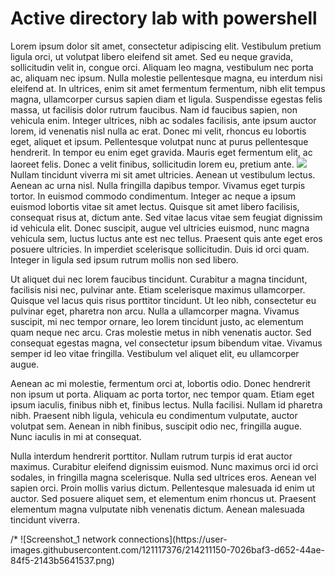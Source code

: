 # Active directory lab with powershell
<body> Lorem ipsum dolor sit amet, consectetur adipiscing elit. Vestibulum pretium ligula orci, ut volutpat libero eleifend sit amet. Sed eu neque gravida, sollicitudin velit in, congue orci. Aliquam leo magna, vestibulum nec porta ac, aliquam nec ipsum. Nulla molestie pellentesque magna, eu interdum nisi eleifend at. In ultrices, enim sit amet fermentum fermentum, nibh elit tempus magna, ullamcorper cursus sapien diam et ligula. Suspendisse egestas felis massa, ut facilisis dolor rutrum faucibus. Nam id faucibus sapien, non vehicula enim. Integer ultrices, nibh ac sodales facilisis, ante ipsum auctor lorem, id venenatis nisl nulla ac erat. Donec mi velit, rhoncus eu lobortis eget, aliquet et ipsum. Pellentesque volutpat nunc at purus pellentesque hendrerit. In tempor eu enim eget gravida. Mauris eget fermentum elit, ac laoreet felis. Donec a velit finibus, sollicitudin lorem eu, pretium ante.
<img src=(https://user-images.githubusercontent.com/121117376/214211150-7026baf3-d652-44ae-84f5-2143b5641537.png)

Nullam tincidunt viverra mi sit amet ultricies. Aenean ut vestibulum lectus. Aenean ac urna nisl. Nulla fringilla dapibus tempor. Vivamus eget turpis tortor. In euismod commodo condimentum. Integer ac neque a ipsum euismod lobortis vitae sit amet lectus. Quisque sit amet libero facilisis, consequat risus at, dictum ante. Sed vitae lacus vitae sem feugiat dignissim id vehicula elit. Donec suscipit, augue vel ultricies euismod, nunc magna vehicula sem, luctus luctus ante est nec tellus. Praesent quis ante eget eros posuere ultricies. In imperdiet scelerisque sollicitudin. Duis id orci quam. Integer in ligula sed ipsum rutrum mollis non sed libero.

Ut aliquet dui nec lorem faucibus tincidunt. Curabitur a magna tincidunt, facilisis nisi nec, pulvinar ante. Etiam scelerisque maximus ullamcorper. Quisque vel lacus quis risus porttitor tincidunt. Ut leo nibh, consectetur eu pulvinar eget, pharetra non arcu. Nulla a ullamcorper magna. Vivamus suscipit, mi nec tempor ornare, leo lorem tincidunt justo, ac elementum quam neque nec arcu. Cras molestie metus in nibh venenatis auctor. Sed consequat egestas magna, vel consectetur ipsum bibendum vitae. Vivamus semper id leo vitae fringilla. Vestibulum vel aliquet elit, eu ullamcorper augue.

Aenean ac mi molestie, fermentum orci at, lobortis odio. Donec hendrerit non ipsum ut porta. Aliquam ac porta tortor, nec tempor quam. Etiam eget ipsum iaculis, finibus nibh et, finibus lectus. Nulla facilisi. Nullam id pharetra nibh. Praesent nibh ligula, vehicula eu condimentum vulputate, auctor volutpat sem. Aenean in nibh finibus, suscipit odio nec, fringilla augue. Nunc iaculis in mi at consequat.

Nulla interdum hendrerit porttitor. Nullam rutrum turpis id erat auctor maximus. Curabitur eleifend dignissim euismod. Nunc maximus orci id orci sodales, in fringilla magna scelerisque. Nulla sed ultrices eros. Aenean vel sapien orci. Proin mollis varius dictum. Pellentesque malesuada id enim ut auctor. Sed posuere aliquet sem, et elementum enim rhoncus ut. Praesent elementum magna vulputate nibh venenatis dictum. Aenean malesuada tincidunt viverra.
</body>
/*
![Screenshot_1  network connections](https://user-images.githubusercontent.com/121117376/214211150-7026baf3-d652-44ae-84f5-2143b5641537.png)
